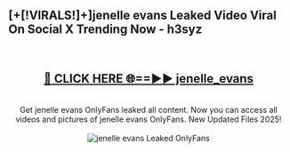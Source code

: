 <h2>[+[!VIRALS!]+]jenelle evans Leaked Video Viral On Social X Trending Now - h3syz</h2>
<br>
<div align="center">
<h2><a href="https://libra.edu.pl?jenelle_evans" rel="nofollow">🔴 CLICK HERE 🌐==►► jenelle_evans</a></h2>
<br>
Get jenelle evans OnlyFans leaked all content. Now you can access all videos and pictures of jenelle evans OnlyFans. New Updated Files 2025!
<br>
<br>
<a href="https://libra.edu.pl?jenelle_evans" rel="nofollow" data-target="animated-image.originalLink"><img src="https://i.ibb.co.com/WyWwxjT/player-gif2.gif" alt="jenelle evans Leaked OnlyFans" style="max-width: 100%; display: inline-block;" data-target="animated-image.originalImage"></a>
</div>
<br>